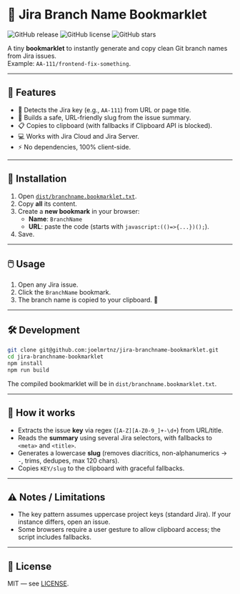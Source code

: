 # 🔖 Jira Branch Name Bookmarklet

![GitHub release](https://img.shields.io/github/v/release/joelmrtnz/jira-branchname-bookmarklet)
![GitHub license](https://img.shields.io/github/license/joelmrtnz/jira-branchname-bookmarklet)
![GitHub stars](https://img.shields.io/github/stars/joelmrtnz/jira-branchname-bookmarklet?style=social)

A tiny **bookmarklet** to instantly generate and copy clean Git branch names from Jira issues.  
Example: `AA-111/frontend-fix-something`.

---

## 🚀 Features

- 🔑 Detects the Jira key (e.g., `AA-111`) from URL or page title.
- 📝 Builds a safe, URL-friendly slug from the issue summary.
- 📋 Copies to clipboard (with fallbacks if Clipboard API is blocked).
- 💻 Works with Jira Cloud and Jira Server.
- ⚡️ No dependencies, 100% client-side.

---

## 🔧 Installation

1. Open [`dist/branchname.bookmarklet.txt`](./dist/branchname.bookmarklet.txt).
2. Copy **all** its content.
3. Create a **new bookmark** in your browser:
   - **Name**: `BranchName`
   - **URL**: paste the code (starts with `javascript:(()=>{...})();`).
4. Save.

---

## 🖱️ Usage

1. Open any Jira issue.
2. Click the `BranchName` bookmark.
3. The branch name is copied to your clipboard. 🎉

---

## 🛠️ Development

```bash
git clone git@github.com:joelmrtnz/jira-branchname-bookmarklet.git
cd jira-branchname-bookmarklet
npm install
npm run build
```

The compiled bookmarklet will be in `dist/branchname.bookmarklet.txt`.

---

## 🧩 How it works

- Extracts the issue **key** via regex (`[A-Z][A-Z0-9_]+-\d+`) from URL/title.
- Reads the **summary** using several Jira selectors, with fallbacks to `<meta>` and `<title>`.
- Generates a lowercase **slug** (removes diacritics, non-alphanumerics → `-`, trims, dedupes, max 120 chars).
- Copies `KEY/slug` to the clipboard with graceful fallbacks.

---

## ⚠️ Notes / Limitations

- The key pattern assumes uppercase project keys (standard Jira). If your instance differs, open an issue.
- Some browsers require a user gesture to allow clipboard access; the script includes fallbacks.

---

## 📜 License

MIT — see [LICENSE](./LICENSE).
